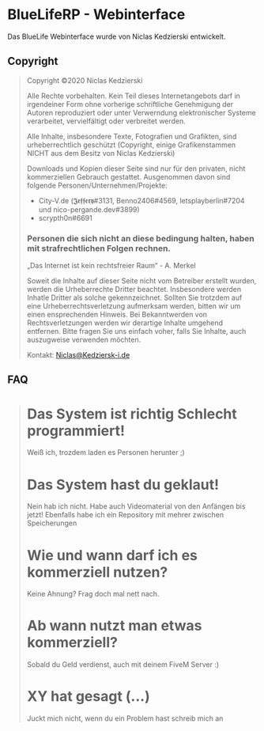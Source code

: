# BlueLifeRP - Webinterface
Das BlueLife Webinterface wurde von Niclas Kedzierski entwickelt.

## Copyright
>Copyright ©2020 Niclas Kedzierski
>
>Alle Rechte vorbehalten. Kein Teil dieses Internetangebots darf in irgendeiner Form ohne vorherige schriftliche Genehmigung der Autoren reproduziert oder unter
>Verwerndung elektronischer Systeme verarbeitet, vervielfältigt oder verbreitet werden.
>
>Alle Inhalte, insbesondere Texte, Fotografien und Grafikten, sind urheberrechtlich geschützt (Copyright, einige Grafikenstammen NICHT aus dem Besitz von Niclas Kedzierski)
>
>Downloads und Kopien dieser Seite sind nur für den privaten, nicht kommerziellen Gebrauch gestattet.
> Ausgenommen davon sind folgende Personen/Unternehmen/Projekte:
> - City-V.de (𝕵𝖊𝖋𝖋𝖊𝖗𝖞#3131, Benno2406#4569, letsplayberlin#7204 und nico-pergande.dev#3899)
> - scrypth0n#6691
> 
> ### Personen die sich nicht an diese bedingung halten, haben mit strafrechtlichen Folgen rechnen.
> „Das Internet ist kein rechtsfreier Raum“ - A. Merkel
> 
> 
>Soweit die Inhalte auf dieser Seite nicht vom Betreiber erstellt wurden, werden die Urheberrechte Dritter beachtet. Insbesondere werden Inhatle Dritter als solche      gekennzeichnet.
>Sollten Sie trotzdem auf eine Urheberrechtsverletzung aufmerksam werden, bitten wir um einen ensprechenden Hinweis. Bei Bekanntwerden von Rechtsverletzungen werden wir derartige 
>Inhalte umgehend entfernen.
>Bitte fragen Sie uns einfach voher, falls Sie Inhalte, auch auszugweise verwenden möchten.
>
>Kontakt: Niclas@Kedziersk-i.de

## FAQ
> # Das System ist richtig Schlecht programmiert!
> Weiß ich, trozdem laden es Personen herunter ;)
>
> # Das System hast du geklaut!
> Nein hab ich nicht. Habe auch Videomaterial von den Anfängen bis jetzt! Ebenfalls habe ich ein Repository mit mehrer zwischen Speicherungen
> 
> # Wie und wann darf ich es kommerziell nutzen?
> Keine Ahnung? Frag doch mal nett nach.
>
> # Ab wann nutzt man etwas kommerziell?
> Sobald du Geld verdienst, auch mit deinem FiveM Server :) 
>
> # XY hat gesagt (...)
> Juckt mich nicht, wenn du ein Problem hast schreib mich an
